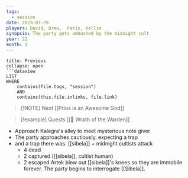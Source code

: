 ```yaml
---
tags:
  - session
date: 2023-07-29
players: David, Drew,  Faris, Kellie
synopsis: The party gets ambushed by the midnight cult
year: 22
month: 1
---
```

```ad-done
title: Previous
collapse: open
```dataview
LIST
WHERE 
	contains(file.tags, "session")
	AND
	contains(this.file.inlinks, file.link)
```

> [!NOTE] Next
> [[Prios is an Awesome God]]

> [!example] Quests
> [[📜 Wrath of the Warden]]

- Approach Kalegra's alley to meet mysterious note giver
- The party approaches cautiously, expecting a trap
- and a trap there was. [[sibela]] + midnight cultists attack
	- 4 dead
	- 2 captured ([[sibela]], cultist human)
	- 2 escaped
Artek blew out [[sibela]]'s knees so they are immobile forever. The party begins to interrogate [[Sibela]].

